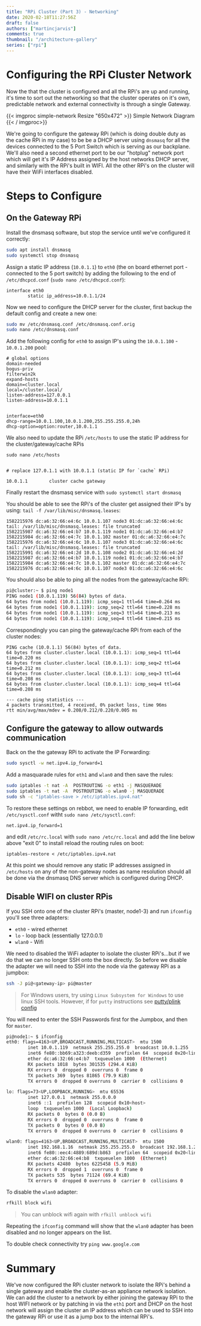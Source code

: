 ```yaml
---
title: "RPi Cluster (Part 3) - Networking"
date: 2020-02-18T11:27:56Z
draft: false
authors: ["martincjarvis"]
comments: true
thumbnail: "/architecture-gallery"
series: ["rpi"]
---
```

# Configuring the RPi Cluster Network

Now the that the cluster is configured and all the RPi's are up and running, it's time to sort out the networking so that the cluster operates on it's own, predictable network and external connectivity is through a single Gateway.

{{< imgproc simple-network Resize "650x472" >}}
Simple Network Diagram
{{< / imgproc>}}

We're going to configure the gateway RPi (which is doing double duty as the cache RPi in my case) to be be a DHCP server using `dnsmasq` for all the devices connected to the 5 Port Switch which is serving as our backplane.  We'll also need a second ethernet port to be our "hotplug" network port which will get it's IP Address assigned by the host networks DHCP server, and similarly with the RPi's built in WIFI.  All the other RPi's on the cluster will have their WiFi interfaces disabled.

# Steps to Configure

## On the Gateway RPi

Install the dnsmasq software, but stop the service until we've configured it correctly:

```bash
sudo apt install dnsmasq
sudo systemctl stop dnsmasq
```

Assign a static IP address (`10.0.1.1`) to `eth0` (the on board ethernet port - connected to the 5 port switch) by adding the following to the end of `/etc/dhcpcd.conf` (`sudo nano /etc/dhcpcd.conf`):

```plain
interface eth0
        static ip_address=10.0.1.1/24
```

Now we need to configure the DHCP server for the cluster, first backup the default config and create a new one:

```bash
sudo mv /etc/dnsmasq.conf /etc/dnsmasq.conf.orig
sudo nano /etc/dnsmasq.conf
```

Add the following config for `eth0` to assign IP's using the `10.0.1.100` - `10.0.1.200` pool:

```plain
# global options
domain-needed
bogus-priv
filterwin2k
expand-hosts
domain=cluster.local
local=/cluster.local/
listen-address=127.0.0.1
listen-address=10.0.1.1


interface=eth0
dhcp-range=10.0.1.100,10.0.1.200,255.255.255.0,24h
dhcp-option=option:router,10.0.1.1
```

We also need to update the RPi `/etc/hosts` to use the static IP address for the cluster/gateway/cache RPis

`sudo nano /etc/hosts`

```plain

# replace 127.0.1.1 with 10.0.1.1 (static IP for `cache` RPi) 

10.0.1.1        cluster cache gateway
```

Finally restart the dnsmasq service with `sudo systemctl start dnsmasq`

You should be able to see the RPi's of the cluster get assigned their IP's by using:
`tail -f /var/lib/misc/dnsmasq.leases`:

```plain
1582215976 dc:a6:32:66:e4:6c 10.0.1.107 node3 01:dc:a6:32:66:e4:6c
tail: /var/lib/misc/dnsmasq.leases: file truncated
1582215987 dc:a6:32:66:e4:b7 10.0.1.119 node1 01:dc:a6:32:66:e4:b7
1582215984 dc:a6:32:66:e4:7c 10.0.1.102 master 01:dc:a6:32:66:e4:7c
1582215976 dc:a6:32:66:e4:6c 10.0.1.107 node3 01:dc:a6:32:66:e4:6c
tail: /var/lib/misc/dnsmasq.leases: file truncated
1582215991 dc:a6:32:66:e4:2d 10.0.1.108 node2 01:dc:a6:32:66:e4:2d
1582215987 dc:a6:32:66:e4:b7 10.0.1.119 node1 01:dc:a6:32:66:e4:b7
1582215984 dc:a6:32:66:e4:7c 10.0.1.102 master 01:dc:a6:32:66:e4:7c
1582215976 dc:a6:32:66:e4:6c 10.0.1.107 node3 01:dc:a6:32:66:e4:6c
```

You should also be able to ping all the nodes from the gateway/cache RPi:

```bash
pi@cluster:~ $ ping node1
PING node1 (10.0.1.119) 56(84) bytes of data.
64 bytes from node1 (10.0.1.119): icmp_seq=1 ttl=64 time=0.264 ms
64 bytes from node1 (10.0.1.119): icmp_seq=2 ttl=64 time=0.228 ms
64 bytes from node1 (10.0.1.119): icmp_seq=3 ttl=64 time=0.213 ms
64 bytes from node1 (10.0.1.119): icmp_seq=4 ttl=64 time=0.215 ms
```

Correspondingly you can ping the gateway/cache RPi from each of the cluster nodes:

```bashpi@master:~ $ ping cache
PING cache (10.0.1.1) 56(84) bytes of data.
64 bytes from cluster.cluster.local (10.0.1.1): icmp_seq=1 ttl=64 time=0.220 ms
64 bytes from cluster.cluster.local (10.0.1.1): icmp_seq=2 ttl=64 time=0.212 ms
64 bytes from cluster.cluster.local (10.0.1.1): icmp_seq=3 ttl=64 time=0.208 ms
64 bytes from cluster.cluster.local (10.0.1.1): icmp_seq=4 ttl=64 time=0.208 ms

--- cache ping statistics ---
4 packets transmitted, 4 received, 0% packet loss, time 96ms
rtt min/avg/max/mdev = 0.208/0.212/0.220/0.005 ms
```

## Configure the gateway to allow outwards communication

Back on the the gateway RPi to activate the IP Forwarding:

```bash
sudo sysctl -w net.ipv4.ip_forward=1
```

Add a masquarade rules for `eth1` and `wlan0` and then save the rules:

```bash
sudo iptables -t nat -A  POSTROUTING -o eth1 -j MASQUERADE
sudo iptables -t nat -A  POSTROUTING -o wlan0 -j MASQUERADE
sudo sh -c "iptables-save > /etc/iptables.ipv4.nat"
```

To restore these settings on rebbot, we need to enable IP forwarding, edit `/etc/sysctl.conf` witht `sudo nano /etc/sysctl.conf`:

```plain
net.ipv4.ip_forward=1
```

and edit `/etc/rc.local` with `sudo nano /etc/rc.local` and add the line below above "exit 0" to install reload the routing rules on boot:

```plain
iptables-restore < /etc/iptables.ipv4.nat
```

At this point we should remove any static IP addresses assigned in `/etc/hosts` on any of the non-gateway nodes as name resolution should all be done via the dnsmasq DNS server which is configured during DHCP.

## Disable WIFI on cluster RPis

If you SSH onto one of the cluster RPi's (master, node1-3) and run `ifconfig` you'll see three adapters:
* `eth0` - wired ethernet
* `lo` - loop back (essentially 127.0.0.1)
* `wlan0` - Wifi

We need to disabled the WiFi adapter to isolate the cluster RPi's...but if we do that we can no longer SSH onto the box directly.  So before we disable the adapter we will need to SSH into the node via the gateway RPi as a jumpbox:

```bash
ssh -J pi@<gateway-ip> pi@master
```
> For Windows users, try using `Linux Subsystem for Windows` to use linux SSH tools.  However, if for `putty` instructions see [putty/plink config](https://jamesd3142.wordpress.com/2018/02/05/jump-box-config-for-putty/)

You will need to enter the SSH Passwords first for the Jumpbox, and then for `master`.

```bash
pi@node1:~ $ ifconfig
eth0: flags=4163<UP,BROADCAST,RUNNING,MULTICAST>  mtu 1500
        inet 10.0.1.119  netmask 255.255.255.0  broadcast 10.0.1.255
        inet6 fe80::bb69:a323:deeb:d359  prefixlen 64  scopeid 0x20<link>
        ether dc:a6:32:66:e4:b7  txqueuelen 1000  (Ethernet)
        RX packets 1018  bytes 301535 (294.4 KiB)
        RX errors 0  dropped 0  overruns 0  frame 0
        TX packets 369  bytes 81865 (79.9 KiB)
        TX errors 0  dropped 0 overruns 0  carrier 0  collisions 0

lo: flags=73<UP,LOOPBACK,RUNNING>  mtu 65536
        inet 127.0.0.1  netmask 255.0.0.0
        inet6 ::1  prefixlen 128  scopeid 0x10<host>
        loop  txqueuelen 1000  (Local Loopback)
        RX packets 0  bytes 0 (0.0 B)
        RX errors 0  dropped 0  overruns 0  frame 0
        TX packets 0  bytes 0 (0.0 B)
        TX errors 0  dropped 0 overruns 0  carrier 0  collisions 0

wlan0: flags=4163<UP,BROADCAST,RUNNING,MULTICAST>  mtu 1500
        inet 192.168.1.16  netmask 255.255.255.0  broadcast 192.168.1.255
        inet6 fe80::eec4:4889:689d:b863  prefixlen 64  scopeid 0x20<link>
        ether dc:a6:32:66:e4:b8  txqueuelen 1000  (Ethernet)
        RX packets 42480  bytes 6225458 (5.9 MiB)
        RX errors 0  dropped 1  overruns 0  frame 0
        TX packets 535  bytes 71124 (69.4 KiB)
        TX errors 0  dropped 0 overruns 0  carrier 0  collisions 0
```

To disable the `wlan0` adapter:

```bash
rfkill block wifi
```

> You can unblock wifi again with `rfkill unblock wifi`

Repeating the `ifconfig` command will show that the `wlan0` adapter has been disabled and no longer appears on the list.

To double check connectivity try `ping www.google.com`

# Summary

We've now configured the RPi cluster network to isolate the RPi's behind a single gateway and enable the cluster-as-an appliance network isolation.  We can add the cluster to a network by either joining the gateway RPi to the host WIFI network or by patching in via the `eth1` port and DHCP on the host network will assign the cluster an IP address which can be used to SSH into the gateway RPi or use it as a jump box to the internal RPi's.